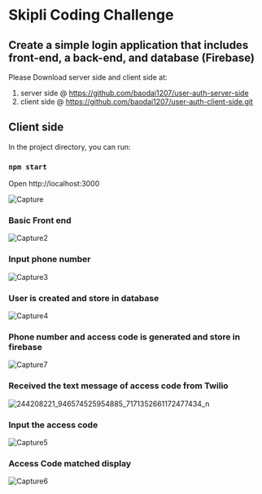 # Skipli Coding Challenge
## Create a simple login application that includes front-end, a back-end, and database (Firebase)

Please Download server side and client side at:
1. server side @ https://github.com/baodai1207/user-auth-server-side
2. client side @ https://github.com/baodai1207/user-auth-client-side.git


## Client side
In the project directory, you can run:

### `npm start`

Open http://localhost:3000

![Capture](https://user-images.githubusercontent.com/25336029/136139026-43cbb0d1-ee15-46a8-b64d-8385120ba127.PNG)

### Basic Front end
![Capture2](https://user-images.githubusercontent.com/25336029/136139039-a2d77c08-ee2b-43a6-bc16-4f19e61f673b.PNG)

### Input phone number
![Capture3](https://user-images.githubusercontent.com/25336029/136139047-ea34645c-f691-4225-94ea-f7de53a1eb37.PNG)

### User is created and store in database

![Capture4](https://user-images.githubusercontent.com/25336029/136139049-07ee7eda-3642-4b6f-9143-29f1beed0460.PNG)

### Phone number and access code is generated and store in firebase

![Capture7](https://user-images.githubusercontent.com/25336029/136139052-626f94bc-9d48-460f-b9e0-4c14177e8e39.PNG)

### Received the text message of access code from Twilio

![244208221_946574525954885_7171352661172477434_n](https://user-images.githubusercontent.com/25336029/136139630-e5b73867-2e20-4a57-bae9-30c77830e38a.jpg)

### Input the access code

![Capture5](https://user-images.githubusercontent.com/25336029/136139050-7083c8c9-444f-490d-8e20-6bda9ff90d71.PNG)

### Access Code matched display

![Capture6](https://user-images.githubusercontent.com/25336029/136139051-763f5ee8-e4c0-4e9a-9c57-93c12426938c.PNG)

